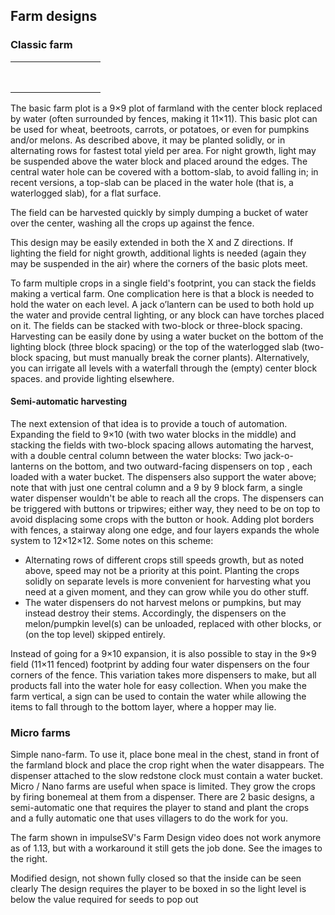 ## Farm designs
### Classic farm



|  |  |  |  |  |  |  |  |  |
|--|--|--|--|--|--|--|--|--|
|  |  |  |  |  |  |  |  |  |
|  |  |  |  |  |  |  |  |  |
|  |  |  |  |  |  |  |  |  |
|  |  |  |  |  |  |  |  |  |
|  |  |  |  |  |  |  |  |  |
|  |  |  |  |  |  |  |  |  |
|  |  |  |  |  |  |  |  |  |
|  |  |  |  |  |  |  |  |  |

The basic farm plot is a 9×9 plot of farmland with the center block replaced by water (often surrounded by fences, making it 11×11). This basic plot can be used for wheat, beetroots, carrots, or potatoes, or even for pumpkins and/or melons. As described above, it may be planted solidly, or in alternating rows for fastest total yield per area. For night growth, light may be suspended above the water block and placed around the edges.  The central water hole can be covered with a bottom-slab, to avoid falling in; in recent versions, a top-slab can be placed in the water hole (that is, a waterlogged slab), for a flat surface.

The field can be harvested quickly by simply dumping a bucket of water over the center, washing all the crops up against the fence.

This design may be easily extended in both the X and Z directions. If lighting the field for night growth, additional lights is needed (again they may be suspended in the air) where the corners of the basic plots meet.

To farm multiple crops in a single field's footprint, you can stack the fields making a vertical farm. One complication here is that a block is needed to hold the water on each level. A jack o’lantern can be used to both hold up the water and provide central lighting, or any block can have torches placed on it.  The fields can be stacked with two-block or three-block spacing. Harvesting can be easily done by using a water bucket on the bottom of the lighting block (three block spacing) or the top of the waterlogged slab (two-block spacing, but must manually break the corner plants).  Alternatively, you can irrigate all levels with a waterfall through the (empty) center block spaces. and provide lighting elsewhere.

#### Semi-automatic harvesting
The next extension of that idea is to provide a touch of automation. Expanding the field to 9×10 (with two water blocks in the middle) and stacking the fields with two-block spacing allows automating the harvest, with a double central column between the water blocks:  Two jack-o-lanterns on the bottom, and two outward-facing dispensers on top , each loaded with a water bucket.  The dispensers also support the water above; note that with just one central column and a 9 by 9 block farm, a single water dispenser wouldn't be able to reach all the crops. The dispensers can be triggered with buttons or tripwires; either way, they need to be on top to avoid displacing some crops with the button or hook. Adding plot borders with fences, a stairway along one edge, and four layers expands the whole system to 12×12×12. Some notes on this scheme:

- Alternating rows of different crops still speeds growth, but as noted above, speed may not be a priority at this point. Planting the crops solidly on separate levels is more convenient for harvesting what you need at a given moment, and they can grow while you do other stuff.
- The water dispensers do not harvest melons or pumpkins, but may instead destroy their stems. Accordingly, the dispensers on the melon/pumpkin level(s) can be unloaded, replaced with other blocks, or (on the top level) skipped entirely.

Instead of going for a 9×10 expansion, it is also possible to stay in the 9×9 field (11×11 fenced) footprint by adding four water dispensers on the four corners of the fence. This variation takes more dispensers to make, but all products fall into the water hole for easy collection. When you make the farm vertical, a sign can be used to contain the water while allowing the items to fall through to the bottom layer, where a hopper may lie.

### Micro farms
Simple nano-farm. To use it, place bone meal in the chest, stand in front of the farmland block and place the crop right when the water disappears. The dispenser attached to the slow redstone clock must contain a water bucket.
Micro / Nano farms are useful when space is limited. They grow the crops by firing bonemeal at them from a dispenser. There are 2 basic designs, a semi-automatic one that requires the player to stand and plant the crops and a fully automatic one that uses villagers to do the work for you. 

The farm shown in impulseSV's Farm Design video does not work anymore as of 1.13, but with a workaround it still gets the job done.
See the images to the right.

Modified design, not shown fully closed so that the inside can be seen clearly
The design requires the player to be boxed in so the light level is below the value required for seeds to pop out
